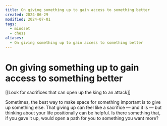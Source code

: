 ```yaml
---
title: On giving something up to gain access to something better
created: 2024-06-29
modified: 2024-07-01
tags:
  - mindset
  - chess
aliases:
  - On giving something up to gain access to something better
---
```


# On giving something up to gain access to something better

[[Look for sacrifices that can open up the king to an attack]]

Sometimes, the best way to make space for something important is to give up something else. That giving up can feel like a sacrifice — and it is — but thinking about your life positionally can be helpful. Is there something that, if you gave it up, would open a path for you to something you want more?
